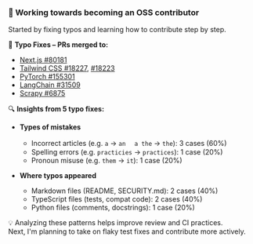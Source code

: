 ### 👋 Working towards becoming an OSS contributor  
Started by fixing typos and learning how to contribute step by step.

🔹 **Typo Fixes – PRs merged to:**  
- [Next.js #80181](https://github.com/vercel/next.js/pull/80181)  
- [Tailwind CSS #18227](https://github.com/tailwindlabs/tailwindcss/pull/18227), [#18223](https://github.com/tailwindlabs/tailwindcss/pull/18223)  
- [PyTorch #155301](https://github.com/pytorch/pytorch/pull/155301)  
- [LangChain #31509](https://github.com/langchain-ai/langchain/pull/31509)  
- [Scrapy #6875](https://github.com/scrapy/scrapy/pull/6875)

🔍 **Insights from 5 typo fixes:**  
- **Types of mistakes**  
  - Incorrect articles (e.g. `a` → `an`　 `a the` → `the`): 3 cases (60%)  
  - Spelling errors (e.g. `practicies` → `practices`): 1 case (20%)  
  - Pronoun misuse (e.g. `them` → `it`): 1 case (20%)

- **Where typos appeared**  
  - Markdown files (README, SECURITY.md): 2 cases (40%)  
  - TypeScript files (tests, compat code): 2 cases (40%)  
  - Python files (comments, docstrings): 1 case (20%)

💡 Analyzing these patterns helps improve review and CI practices.  
Next, I'm planning to take on flaky test fixes and contribute more actively.
